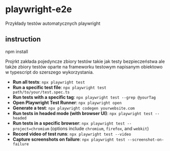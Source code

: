 # playwright-e2e

Przykłady testów automatycznych playwright

## instruction
npm install

Projrkt zakłada pojedyncze zbiory testów takie jak testy bezpieczeństwa ale także zbiory testów oparte na frameworku testowym napisanym obiektowo w typescript do szerszego wykorzystania.

- **Run all tests**: `npx playwright test`
- **Run a specific test file**: `npx playwright test path/to/your/test.spec.ts`
- **Run tests with a specific tag**: `npx playwright test --grep @yourTag`
- **Open Playwright Test Runner**: `npx playwright open`
- **Generate a test**: `npx playwright codegen yourwebsite.com`
- **Run tests in headed mode (with browser UI)**: `npx playwright test --headed`
- **Run tests in a specific browser**: `npx playwright test --project=chromium` (options include `chromium`, `firefox`, and `webkit`)
- **Record video of test runs**: `npx playwright test --video`
- **Capture screenshots on failure**: `npx playwright test --screenshot-on-failure`
